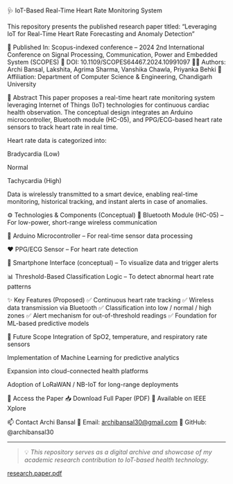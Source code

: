 🩺 IoT-Based Real-Time Heart Rate Monitoring System

This repository presents the published research paper titled:
“Leveraging IoT for Real-Time Heart Rate Forecasting and Anomaly Detection”

📄 Published In: Scopus-indexed conference – 2024 2nd International Conference on Signal Processing, Communication, Power and Embedded System (SCOPES)
🧾 DOI: 10.1109/SCOPES64467.2024.10991097
👨‍🔬 Authors: Archi Bansal, Lakshita, Agrima Sharma, Vanshika Chawla, Priyanka Behki
🏫 Affiliation: Department of Computer Science & Engineering, Chandigarh University

📘 Abstract
This paper proposes a real-time heart rate monitoring system leveraging Internet of Things (IoT) technologies for continuous cardiac health observation. The conceptual design integrates an Arduino microcontroller, Bluetooth module (HC-05), and PPG/ECG-based heart rate sensors to track heart rate in real time.

Heart rate data is categorized into:

Bradycardia (Low)

Normal

Tachycardia (High)

Data is wirelessly transmitted to a smart device, enabling real-time monitoring, historical tracking, and instant alerts in case of anomalies.

⚙️ Technologies & Components (Conceptual)
📶 Bluetooth Module (HC-05) – For low-power, short-range wireless communication

🧠 Arduino Microcontroller – For real-time sensor data processing

❤️ PPG/ECG Sensor – For heart rate detection

📱 Smartphone Interface (conceptual) – To visualize data and trigger alerts

📊 Threshold-Based Classification Logic – To detect abnormal heart rate patterns

✨ Key Features (Proposed)
✅ Continuous heart rate tracking
✅ Wireless data transmission via Bluetooth
✅ Classification into low / normal / high zones
✅ Alert mechanism for out-of-threshold readings
✅ Foundation for ML-based predictive models

🔬 Future Scope
Integration of SpO2, temperature, and respiratory rate sensors

Implementation of Machine Learning for predictive analytics

Expansion into cloud-connected health platforms

Adoption of LoRaWAN / NB-IoT for long-range deployments

📄 Access the Paper
📥 Download Full Paper (PDF)
🔗 Available on IEEE Xplore

📫 Contact
Archi Bansal
📧 Email: archibansal30@gmail.com
🐙 GitHub: @archibansal30



---

> 💡 _This repository serves as a digital archive and showcase of my academic research contribution to IoT-based health technology._

[research.paper.pdf](https://github.com/user-attachments/files/20366386/research.paper.pdf)

